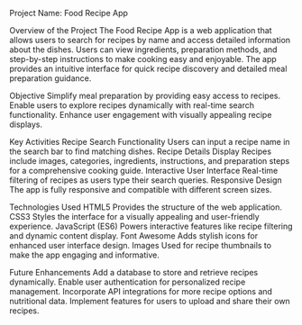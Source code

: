 Project Name:
Food Recipe App

Overview of the Project
The Food Recipe App is a web application that allows users to search for recipes by name and access detailed information about the dishes. Users can view ingredients, preparation methods, and step-by-step instructions to make cooking easy and enjoyable. The app provides an intuitive interface for quick recipe discovery and detailed meal preparation guidance.

Objective
Simplify meal preparation by providing easy access to recipes.
Enable users to explore recipes dynamically with real-time search functionality.
Enhance user engagement with visually appealing recipe displays.

Key Activities
Recipe Search Functionality
Users can input a recipe name in the search bar to find matching dishes.
Recipe Details Display
Recipes include images, categories, ingredients, instructions, and preparation steps for a comprehensive cooking guide.
Interactive User Interface
Real-time filtering of recipes as users type their search queries.
Responsive Design
The app is fully responsive and compatible with different screen sizes.  

Technologies Used
HTML5
Provides the structure of the web application.
CSS3
Styles the interface for a visually appealing and user-friendly experience.
JavaScript (ES6)
Powers interactive features like recipe filtering and dynamic content display.
Font Awesome
Adds stylish icons for enhanced user interface design.
Images
Used for recipe thumbnails to make the app engaging and informative. 

Future Enhancements
Add a database to store and retrieve recipes dynamically.
Enable user authentication for personalized recipe management.
Incorporate API integrations for more recipe options and nutritional data.
Implement features for users to upload and share their own recipes.


